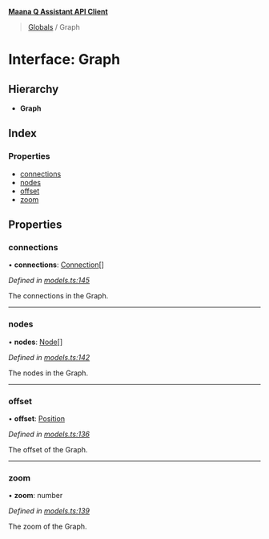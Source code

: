 **[Maana Q Assistant API Client](../README.md)**

> [Globals](../README.md) / Graph

# Interface: Graph

## Hierarchy

* **Graph**

## Index

### Properties

* [connections](graph.md#connections)
* [nodes](graph.md#nodes)
* [offset](graph.md#offset)
* [zoom](graph.md#zoom)

## Properties

### connections

•  **connections**: [Connection](connection.md)[]

*Defined in [models.ts:145](https://github.com/maana-io/q-assistant-client/blob/develop/src/models.ts#L145)*

The connections in the Graph.

___

### nodes

•  **nodes**: [Node](node.md)[]

*Defined in [models.ts:142](https://github.com/maana-io/q-assistant-client/blob/develop/src/models.ts#L142)*

The nodes in the Graph.

___

### offset

•  **offset**: [Position](position.md)

*Defined in [models.ts:136](https://github.com/maana-io/q-assistant-client/blob/develop/src/models.ts#L136)*

The offset of the Graph.

___

### zoom

•  **zoom**: number

*Defined in [models.ts:139](https://github.com/maana-io/q-assistant-client/blob/develop/src/models.ts#L139)*

The zoom of the Graph.
